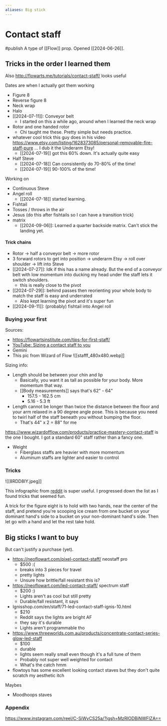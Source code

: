 ```yaml
---
aliases: Big stick
---
```

# Contact staff
#publish 
A type of [[Flow]] prop. Opened [[2024-06-26]].

## Tricks in the order I learned them
Also http://flowarts.me/tutorials/contact-staff/ looks useful

Dates are when I actually got them working
- Figure 8
- Reverse figure 8
- Neck wrap
- Halo
- [[2024-07-11]]: Conveyor belt
    - I started on this a while ago, around when I learned the neck wrap
- Rotor and one handed rotor
    - Chi taught me these. Pretty simple but needs practice.
- whatever cool trick this guy does in his video https://www.etsy.com/listing/1628373085/personal-removable-fire-staff-pure ... I dub it the Underarm Etsy!
    - [[2024-07-19]] got this 60% down. It's actually quite easy
- Half Steve
    - [[2024-07-18]] Can consistently do 70-80% of the time!
    - [[2024-07-19]] 90-100% of the time!

Working on
- Continuous Steve
- Angel roll
    - [[2024-07-18]] started learning.
- Fishtail
- Tosses / throws in the air
- Jesus (do this after fishtails so I can have a transition trick)
- matrix
    - [[2024-09-06]]: Learned a quarter backside matrix. Can't stick the landing yet. 

#### Trick chains
- Rotor -> half a conveyor belt -> more rotor
- 3 forward rotors to get into position -> underarm Etsy -> roll over shoulder -> lift into Steve
- [[2024-07-27]]: Idk if this has a name already. But the end of a conveyor belt with low momentum into ducking my head under the staff lets it switch shoulders.
    - this is really close to the pivot
- [[2024-07-29]]: behind passes then reorienting your whole body to match the staff is easy and underrated 
    - Also kept learning the pivot and it's super fun
- [[2024-09-11]]: (probably) fishtail into Angel roll



### Buying your first
Sources:
- https://flowartsinstitute.com/tips-for-first-staff/
- [YouTube: Sizing a contact staff to you](https://www.youtube.com/watch?v=AW9mbXCNXPw)
- Gemini
- This pic from Wizard of Flow ![[stafff_480x480.webp]]

Sizing info:
- Length should be between your chin and lip
    - Basically, you want it as tall as possible for your body. More momentum that way.
    - [[Body measurements]] says that's 62" - 64"
        - 157.5 - 162.5 cm
        - 5.16 - 5.3 ft
- Length cannot be longer than twice the distance between the floor and your arm relaxed in a 90 degree angle pose. This is because you need to twirl half of the staff beneath you without bumping the floor.
    - That's 44" x 2 = 88" for me

https://www.wizardofflow.com/products/practice-mastery-contact-staff is the one I bought. I got a standard 60" staff rather than a fancy one.

- Weight
    - Fiberglass staffs are heavier with more momentum
    - Aluminum staffs are lighter and easier to control

### Tricks
![[8RDD8IY.jpeg]]

This infographic from [reddit](https://www.reddit.com/r/ContactStaff/comments/l1gy7a/contact_staff_training_progression/) is super useful. I progressed down the list as I found tricks that seemed fun.

A trick for the figure eight is to hold with two hands, near the center of the staff, and pretend you're scooping ice cream from one bucket on your dominant hand's side to a bucket on your non-dominant hand's side. Then let go with a hand and let the rest take hold.

## Big sticks I want to buy
But can't justify a purchase (yet).

- https://neoflowart.com/pixel-contact-staff/ neostaff pro
    - $500 :(
    - breaks into 3 pieces for travel
    - pretty lights
    - Unsure how brittle/fall resistant this is?
- https://neoflowart.com/led-contact-staff/ spectrum staff
    - $200 :)
    - Lights aren't as cool but still pretty
    - Durable/fall resistant, it says
- Ignisshop.com/en/staff/71-led-contact-staff-ignis-10.html
    - $210
    - Reddit says the lights are bright AF
    - they say it's durable
    - Lights aren't programmable tho
- https://www.threeworlds.com.au/products/concentrate-contact-series-glow-led-staff
    - $100
    - durable
    - lights seem really small even though it's a full tune of them
    - Probably not super well weighted for contact
    - What's the catch hmm
- flowtoys has some excellent looking contact staves but they don't quite scratch my aesthetic itch


Maybes
- Moodhoops staves

### Appendix
https://www.instagram.com/reel/C-SiWvCS25a/?igsh=MzRlODBiNWFlZA==

